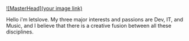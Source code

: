 [![MasterHead](your image link)](https://github.com/letslovesailors/letslovesailors/edit/main/README.md)

Hello i'm letslove.
My three major interests and passions are Dev, IT, and Music, and I believe that there is a creative fusion between all these disciplines. 
